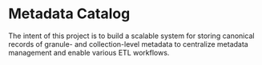 Metadata Catalog
===

The intent of this project is to build a scalable system for storing canonical records of granule- and collection-level metadata to centralize metadata management and enable various ETL workflows.

